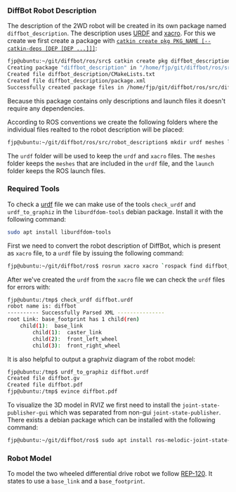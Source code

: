 ### DiffBot Robot Description

The description of the 2WD robot will be created in its own package named `diffbot_description`. 
The description uses [URDF](https://wiki.ros.org/urdf) and [xacro](https://wiki.ros.org/xacro). 
For this we create we first create a package with [`catkin create pkg PKG_NAME [--catkin-deps [DEP [DEP ...]]]`](https://catkin-tools.readthedocs.io/en/latest/verbs/catkin_create.html#catkin-create-pkg):

```bash
fjp@ubuntu:~/git/diffbot/ros/src$ catkin create pkg diffbot_description
Creating package "diffbot_description" in "/home/fjp/git/diffbot/ros/src"...
Created file diffbot_description/CMakeLists.txt
Created file diffbot_description/package.xml
Successfully created package files in /home/fjp/git/diffbot/ros/src/diffbot_description.
```

Because this package contains only descriptions and launch files it doesn't require any dependencies. 

According to ROS conventions we create the following folders where the individual files realted to the robot description will be placed:

```bash
fjp@ubuntu:~/git/diffbot/ros/src/robot_description$ mkdir urdf meshes launch
``` 

The `urdf` folder will be used to keep the `urdf` and `xacro` files. 
The `meshes` folder keeps the `meshes` that are included in the `urdf` file, and the `launch` folder keeps the ROS launch files.


### Required Tools

To check a [urdf](https://wiki.ros.org/urdf) file we can make use of the tools `check_urdf` and `urdf_to_graphiz` in the `liburdfdom-tools` debian package. 
Install it with the following command:

```bash
sudo apt install liburdfdom-tools
```

First we need to convert the robot description of DiffBot, which is present as `xacro` file, to a `urdf` file by issuing the following command: 

```bash
fjp@ubuntu:~/git/diffbot/ros$ rosrun xacro xacro `rospack find diffbot_description`/urdf/diffbot.urdf.xacro -o /tmp/diffbot.urdf
```

After we've created the `urdf` from the `xacro` file we can check the `urdf` files for errors with:

```bash
fjp@ubuntu:/tmp$ check_urdf diffbot.urdf 
robot name is: diffbot
---------- Successfully Parsed XML ---------------
root Link: base_footprint has 1 child(ren)
    child(1):  base_link
        child(1):  caster_link
        child(2):  front_left_wheel
        child(3):  front_right_wheel
```

It is also helpful to output a graphviz diagram of the robot model:

```bash
fjp@ubuntu:/tmp$ urdf_to_graphiz diffbot.urdf 
Created file diffbot.gv
Created file diffbot.pdf
fjp@ubuntu:/tmp$ evince diffbot.pdf
```

<object data="resources/diffbot.pdf" width="1000" height="1000" type='application/pdf'></object>


To visualize the 3D model in RVIZ we first need to install the `joint-state-publisher-gui` which was separated from non-gui `joint-state-publisher`. There exists a debian package which can be installed with the following command:

```bash
fjp@ubuntu:~/git/diffbot/ros$ sudo apt install ros-melodic-joint-state-publisher-gui
```

### Robot Model

To model the two wheeled differential drive robot we follow [REP-120](https://www.ros.org/reps/rep-0120.html#base-link).
It states to use a `base_link` and a `base_footprint`. 
